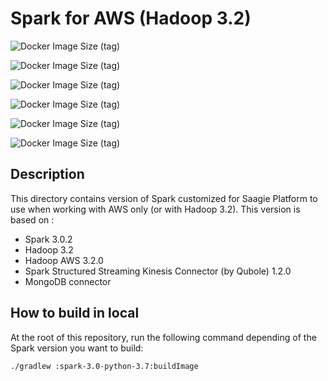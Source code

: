 # Spark for AWS (Hadoop 3.2)

![Docker Image Size (tag)](https://img.shields.io/docker/image-size/saagie/spark/3.0-aws-0.11.2?label=v3.0-aws%20base%20image%20size&style=for-the-badge)

![Docker Image Size (tag)](https://img.shields.io/docker/image-size/saagie/spark/3.0-aws-jre-8-0.11.2?label=v3.0-aws-jre8%20image%20size&style=for-the-badge)

![Docker Image Size (tag)](https://img.shields.io/docker/image-size/saagie/spark/3.0-aws-jre-11-0.11.2?label=v3.0-aws-jre11%20image%20size&style=for-the-badge)

![Docker Image Size (tag)](https://img.shields.io/docker/image-size/saagie/spark/3.0-aws-py-3.5-0.11.2?label=v3.0-aws-py3.5%20image%20size&style=for-the-badge)

![Docker Image Size (tag)](https://img.shields.io/docker/image-size/saagie/spark/3.0-aws-py-3.6-0.11.2?label=v3.0-aws-py3.6%20image%20size&style=for-the-badge)

![Docker Image Size (tag)](https://img.shields.io/docker/image-size/saagie/spark/3.0-aws-py-3.7-0.11.2?label=v3.0-aws-py3.7%20image%20size&style=for-the-badge)

## Description
This directory contains version of Spark customized for Saagie Platform to use when working with AWS only (or with Hadoop 3.2). 
This version is based on :
- Spark 3.0.2
- Hadoop 3.2
- Hadoop AWS 3.2.0
- Spark Structured Streaming Kinesis Connector (by Qubole) 1.2.0
- MongoDB connector

## How to build in local

At the root of this repository, run the following command depending of the Spark version you want to build:
```
./gradlew :spark-3.0-python-3.7:buildImage
```


